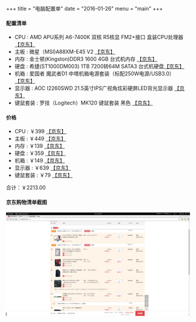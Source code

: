 +++
title = "电脑配置单"
date = "2016-01-26"
menu = "main"
+++

[cpu]: http://item.jd.com/1239472.html "AMD APU系列 A6-7400K 双核 R5核显 FM2+接口 盒装CPU处理器 ￥399"
[masterboard]: http://item.jd.com/1029497.html "微星（MSI)A88XM-E45 V2 ￥449"
[memory]: http://item.jd.com/652351.html "金士顿(Kingston)DDR3 1600 4GB 台式机内存 ￥139"
[disk]: http://item.jd.com/544026.html "希捷（Seagate）1TB 7200转64M SATA3 台式机硬盘(ST1000DM003) ￥359"
[box]: http://item.jd.com/878583.html "爱国者（aigo）魔武者D1 中塔机箱电源套装 黑色（标配250W电源/USB3.0）￥149"
[display]: http://item.jd.com/1255209.html "AOC I2260SWD 21.5英寸IPS广视角炫彩硬屏LED背光显示器（黑色）￥639"
[input]: http://item.jd.com/584300.html "罗技（Logitech）MK120 键鼠套装 黑色 ￥79"
[jd]: /images/post/20160126145500.png "点击查看大图"

#### 配置清单

* CPU : AMD APU系列 A6-7400K 双核 R5核显 FM2+接口 盒装CPU处理器 [【京东】][cpu]
* 主板 : 微星（MSI)A88XM-E45 V2 [【京东】][masterboard]
* 内存 : 金士顿(Kingston)DDR3 1600 4GB 台式机内存 [【京东】][memory]
* 硬盘 : 希捷(ST1000DM003) 1TB 7200转64M SATA3 台式机硬盘[【京东】][disk]
* 机箱 : 爱国者 魔武者D1 中塔机箱电源套装（标配250W电源/USB3.0）[【京东】][box]
* 显示器 : AOC I2260SWD 21.5英寸IPS广视角炫彩硬屏LED背光显示器 [【京东】][display]
* 键鼠套装 : 罗技（Logitech）MK120 键鼠套装 黑色 [【京东】][input]
<!--more-->
#### 价格
* CPU : ￥399 [【京东】][cpu]
* 主板 :  ￥449 [【京东】][masterboard]
* 内存 : ￥139 [【京东】][memory]
* 硬盘 : ￥359 [【京东】][disk]
* 机箱 : ￥149 [【京东】][box]
* 显示器 :  ￥639 [【京东】][display]
* 键鼠套装 :  ￥79 [【京东】][input]

合计：￥2213.00

#### 京东购物清单截图

[![](/images/post/20160126145500.png)][jd]
